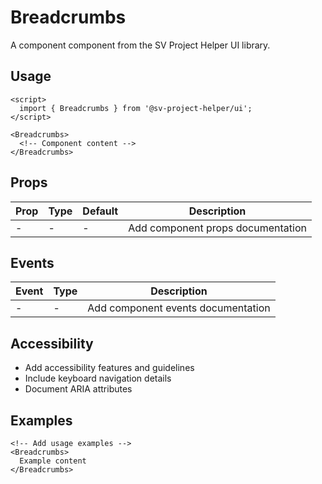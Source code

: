 # Breadcrumbs

A component component from the SV Project Helper UI library.

## Usage

```svelte
<script>
  import { Breadcrumbs } from '@sv-project-helper/ui';
</script>

<Breadcrumbs>
  <!-- Component content -->
</Breadcrumbs>
```

## Props

| Prop | Type | Default | Description |
|------|------|---------|-------------|
| - | - | - | Add component props documentation |

## Events

| Event | Type | Description |
|-------|------|-------------|
| - | - | Add component events documentation |

## Accessibility

- Add accessibility features and guidelines
- Include keyboard navigation details
- Document ARIA attributes

## Examples

```svelte
<!-- Add usage examples -->
<Breadcrumbs>
  Example content
</Breadcrumbs>
```